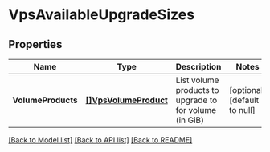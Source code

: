 # VpsAvailableUpgradeSizes

## Properties
Name | Type | Description | Notes
------------ | ------------- | ------------- | -------------
**VolumeProducts** | [**[]VpsVolumeProduct**](VPSVolumeProduct.md) | List volume products to upgrade to for volume (in GiB) | [optional] [default to null]

[[Back to Model list]](../README.md#documentation-for-models) [[Back to API list]](../README.md#documentation-for-api-endpoints) [[Back to README]](../README.md)


